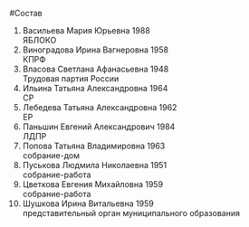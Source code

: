 #Состав
1. Васильева Мария Юрьевна 1988   
    ЯБЛОКО
2. Виноградова Ирина Вагнеровна 1958   
    КПРФ
3. Власова Светлана Афанасьевна 1948   
    Трудовая партия России
4. Ильина Татьяна Александровна 1964   
    СР
5. Лебедева Татьяна Александровна 1962   
    ЕР
6. Паньшин Евгений Александрович 1984   
    ЛДПР
7. Попова Татьяна Владимировна 1963   
    собрание-дом
8. Пуськова Людмила Николаевна 1951   
    собрание-работа
9. Цветкова Евгения Михайловна 1959   
    собрание-работа
10. Шушкова Ирина Витальевна 1959   
    представительный орган муниципального образования
